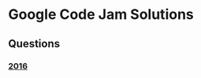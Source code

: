 # Google Code Jam Solutions

## Questions

###  [2016](https://github.com/goke-epapa/GoogleCodeJam/blob/master/src/me/adegokeobasa/codejam/y2016/qualification/README.md)
